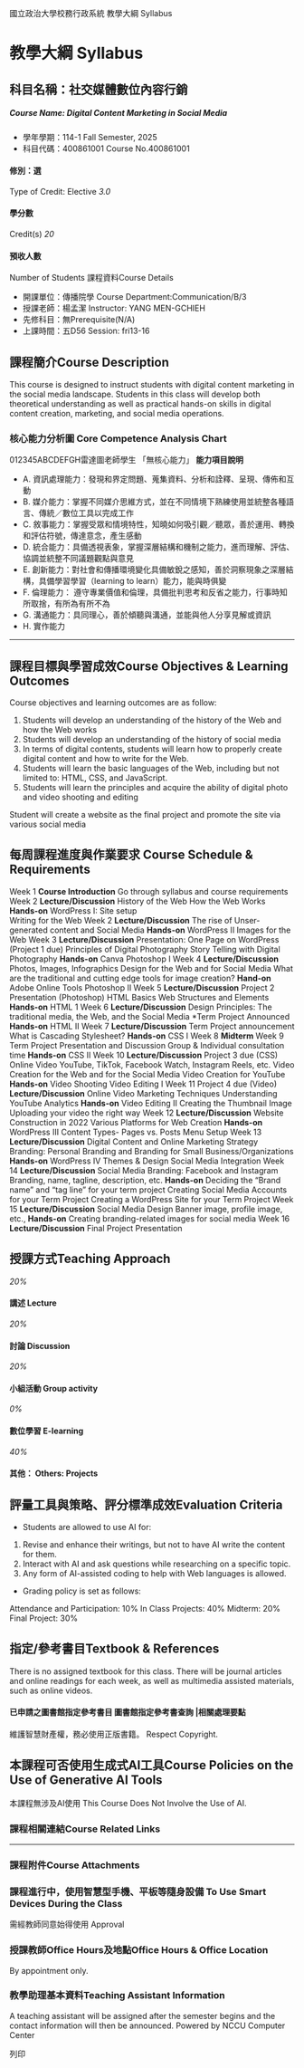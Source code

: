 國立政治大學校務行政系統 教學大綱 Syllabus
# 教學大綱 Syllabus
##  科目名稱：社交媒體數位內容行銷
#####  Course Name: Digital Content Marketing in Social Media
  * 學年學期：114-1 Fall Semester, 2025 
  * 科目代碼：400861001 Course No.400861001


#### 修別：選
Type of Credit: Elective 
_3.0_
#### 學分數
Credit(s)
_20_
#### 預收人數
Number of Students
課程資料Course Details
  * 開課單位：傳播院學 Course Department:Communication/B/3 
  * 授課老師：楊孟潔 Instructor: YANG MEN-GCHIEH 
  * 先修科目：無Prerequisite(N/A)
  * 上課時間：五D56 Session: fri13-16


##  課程簡介Course Description
This course is designed to instruct students with digital content marketing in the social media landscape. Students in this class will develop both theoretical understanding as well as practical hands-on skills in digital content creation, marketing, and social media operations.
###  核心能力分析圖 Core Competence Analysis Chart
012345ABCDEFGH雷達圖老師學生
「無核心能力」 
**能力項目說明**
  * A. 資訊處理能力：發現和界定問題、蒐集資料、分析和詮釋、呈現、傳佈和互動
  * B. 媒介能力：掌握不同媒介思維方式，並在不同情境下熟練使用並統整各種語言、傳統／數位工具以完成工作
  * C. 敘事能力：掌握受眾和情境特性，知曉如何吸引觀／聽眾，善於運用、轉換和評估符號，傳達意念，產生感動
  * D. 統合能力：具備透視表象，掌握深層結構和機制之能力，進而理解、評估、協調並統整不同議題觀點與意見
  * E. 創新能力：對社會和傳播環境變化具備敏銳之感知，善於洞察現象之深層結構，具備學習學習（learning to learn）能力，能與時俱變
  * F. 倫理能力： 遵守專業價值和倫理，具備批判思考和反省之能力，行事時知所取捨，有所為有所不為
  * G. 溝通能力：具同理心，善於傾聽與溝通，並能與他人分享見解或資訊
  * H. 實作能力


* * *
##  課程目標與學習成效Course Objectives & Learning Outcomes 
Course objectives and learning outcomes are as follow:
  1. Students will develop an understanding of the history of the Web and how the Web works
  2. Students will develop an understanding of the history of social media 
  3. In terms of digital contents, students will learn how to properly create digital content and how to write for the Web. 
  4. Students will learn the basic languages of the Web, including but not limited to: HTML, CSS, and JavaScript.
  5. Students will learn the principles and acquire the ability of digital photo and video shooting and editing


Student will create a website as the final project and promote the site via various social media 
##  每周課程進度與作業要求 Course Schedule & Requirements
Week 1
**Course Introduction**
Go through syllabus and course requirements
Week 2
**Lecture/Discussion**
History of the Web
How the Web Works
**Hands-on**
WordPress I: Site setup  
Writing for the Web
Week 2
**Lecture/Discussion**
The rise of Unser-generated content and Social Media
**Hands-on**
WordPress II
Images for the Web
Week 3
**Lecture/Discussion**
Presentation: One Page on WordPress (Project 1 due)
Principles of Digital Photography
Story Telling with Digital Photography
**Hands-on**
Canva
Photoshop I
Week 4
**Lecture/Discussion**
Photos, Images, Infographics Design for the Web and for Social Media
What are the traditional and cutting edge tools for image creation?
**Hand-on**
Adobe Online Tools
Photoshop II
Week 5
**Lecture/Discussion**
Project 2 Presentation (Photoshop)
HTML Basics
Web Structures and Elements
**Hands-on**
HTML 1
Week 6
**Lecture/Discussion**
Design Principles:
The traditional media, the Web, and the Social Media
*Term Project Announced
**Hands-on**
HTML II
Week 7
**Lecture/Discussion**
Term Project announcement 
What is Cascading Stylesheet?
**Hands-on**
CSS I
Week 8
**Midterm**
Week 9
Term Project Presentation and Discussion
Group & Individual consultation time
**Hands-on**
CSS II
Week 10
**Lecture/Discussion**
Project 3 due (CSS)
Online Video
YouTube, TikTok, Facebook Watch, Instagram Reels, etc.
Video Creation for the Web and for the Social Media
Video Creation for YouTube
**Hands-on**
Video Shooting 
Video Editing I
Week 11
Project 4 due (Video)
**Lecture/Discussion**
Online Video Marketing Techniques
Understanding YouTube Analytics
**Hands-on**
Video Editing II
Creating the Thumbnail Image
Uploading your video the right way
Week 12
**Lecture/Discussion**
Website Construction in 2022
Various Platforms for Web Creation
**Hands-on**
WordPress III
Content Types- Pages vs. Posts
Menu Setup 
Week 13
**Lecture/Discussion**
Digital Content and Online Marketing Strategy
Branding: Personal Branding and Branding for Small Business/Organizations
**Hands-on**
WordPress IV
Themes & Design
Social Media Integration
Week 14
**Lecture/Discussion**
Social Media Branding: Facebook and Instagram
Branding, name, tagline, description, etc. 
**Hands-on**
Deciding the “Brand name” and “tag line” for your term project
Creating Social Media Accounts for your Term Project
Creating a WordPress Site for your Term Project
Week 15
**Lecture/Discussion**
Social Media Design
Banner image, profile image, etc.,
**Hands-on**
Creating branding-related images for social media
Week 16
**Lecture/Discussion**
Final Project Presentation
##  授課方式Teaching Approach
_20%_
####  講述 Lecture
_20%_
####  討論 Discussion
_20%_
####  小組活動 Group activity
_0%_
####  數位學習 E-learning
_40%_
####  其他： Others: Projects 
##  評量工具與策略、評分標準成效Evaluation Criteria
  * Students are allowed to use AI for:


1. Revise and enhance their writings, but not to have AI write the content for them. 
2. Interact with AI and ask questions while researching on a specific topic. 
3. Any form of AI-assisted coding to help with Web languages is allowed.
  * Grading policy is set as follows:


Attendance and Participation: 10%
In Class Projects: 40%
Midterm: 20%
Final Project: 30%
##  指定/參考書目Textbook & References
There is no assigned textbook for this class. There will be journal articles and online readings for each week, as well as multimedia assisted materials, such as online videos.
####  已申請之圖書館指定參考書目  圖書館指定參考書查詢 |相關處理要點
維護智慧財產權，務必使用正版書籍。 Respect Copyright.
##  本課程可否使用生成式AI工具Course Policies on the Use of Generative AI Tools
本課程無涉及AI使用 This Course Does Not Involve the Use of AI.
###  課程相關連結Course Related Links
* * *
###  課程附件Course Attachments
###  課程進行中，使用智慧型手機、平板等隨身設備 To Use Smart Devices During the Class
需經教師同意始得使用  Approval
###  授課教師Office Hours及地點Office Hours & Office Location
By appointment only.
###  教學助理基本資料Teaching Assistant Information
A teaching assistant will be assigned after the semester begins and the contact information will then be announced.
Powered by NCCU Computer Center
  
列印
